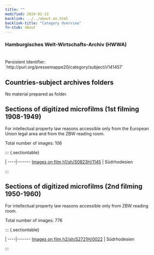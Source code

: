 ```yaml
---
title: ""
modified: 2024-01-13
backlink: ../../about.en.html
backlink-title: "Category Overview"
fn-stub: about
---
```


### Hamburgisches Welt-Wirtschafts-Archiv (HWWA)

# 

<div class="hint">Persistent Identifier: `http://purl.org/pressemappe20/category/subject/i/141457`</div>







## Countries-subject archives folders





No material prepared as folder.



<a id="filmsections" />

## Sections of digitized microfilms (1st filming 1908-1949)

<p>For intellectual property law reasons accessible only from the European Union legal area and from the ZBW reading room.</p>



<p>Total number of images: 106</p>




::: {.sectiontable}

 | 
----|-------
<a class="btn" href="https://pm20.zbw.eu/film/h1/sh/S0823H/1145" rel="nofollow">Images on film h1/sh/S0823H/1145</a> | Südrhodesien


:::




## Sections of digitized microfilms (2nd filming 1950-1960)

<p>For intellectual property law reasons accessible only from ZBW reading room.</p>



<p>Total number of images: 776</p>




::: {.sectiontable}

 | 
----|-------
<a class="btn" href="https://pm20.zbw.eu/film/h2/sh/S2721H/0022" rel="nofollow">Images on film h2/sh/S2721H/0022</a> | Südrhodesien


:::
















